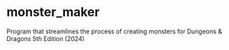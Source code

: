 # monster_maker
Program that streamlines the process of creating monsters for Dungeons &amp; Dragons 5th Edition (2024)
